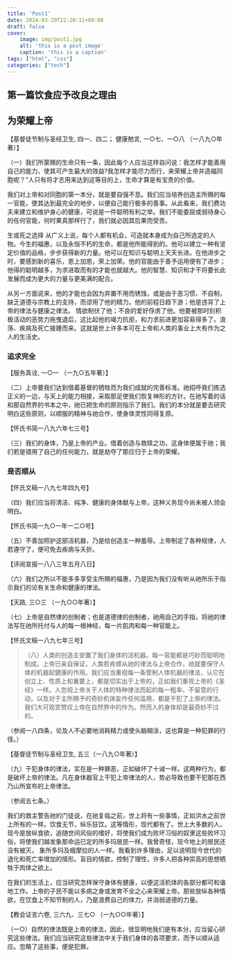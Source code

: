 ```yaml
---
title: 'Post1'
date: 2024-03-29T22:20:11+09:00
draft: false
cover:
    image: img/post1.jpg
    alt: 'this is a post image'
    caption: 'this is a caption'
tags: ["html", "css"]
categories: ["tech"]
---
```



## 第一篇饮食应予改良之理由

## 为荣耀上帝

【基督徒节制与圣经卫生, 四一、四二； 健康勉言, 一○七、一○八 （一八九○年著）】 

（一）我们所蒙赐的生命只有一条，因此每个人应当这样自问说：我怎样才能善用自己的能力，使其可产生最大的效益?我怎样才能尽力而行，来荣耀上帝并造福同胞呢？”人只有将才志用来达到这等目的上，生命才算是有宝贵的价值。 

我们对上帝和对同胞的第一本分，就是要自强不息。我们应当培养创造主所赐的每一官能，使其达到最完全的地步，以便自己能行极多的善事。从此看来，我们费功夫来建立和维护身心的健康，可说是一件聪明有利之举。我们不能委屈或弱待身心的任何官能，何时果真那样行了，我们就必因其后果而受苦。 

生或死之选择
从广义上说，每个人都有机会，可造就本身成为自己所选定的人物。今生的福惠，以及永恒不朽的生命，都是他所能得到的。他可以建立一种有坚定价值的品格，步步获得新的力量。他可以在知识与聪明上天天长进。在他进步之时，要感到新的喜乐，恩上加恩，荣上加荣。他的官能由于善予运用便有了进步；他得的聪明越多，为求进取而有的才能也就越大。他的智慧、知识和才干将要长此发展而成为更大的力量与更美满的配合。 

从另一方面说来，他的才能也会因为弃置不用而锈蚀，或是由于恶习惯、不自制，缺乏道德与宗教上的支持，而谬用了他的精力。他的前程日趋下游；他是违背了上帝的律法与健康之律法。 情欲制伏了他；不良的爱好俘虏了他。他要被那时刻积极活动的恶势力拖曳退后，这比起他的竭力抗拒，和力求前进更加容易得多了。浪荡、疾病及死亡接踵而来。这就是世上许多本可在上帝和人类的事业上大有作为之人的生活史。 

### 追求完全
【服务真诠, 一○一 （一九○五年著）】 

（二）上帝要我们达到借着基督的牺牲而为我们成就的完善标准。祂招呼我们拣选正义的一边，与天上的能力相接，采取那足使我们恢复神形的方针。在祂写着的话和那自然界的书本之中，祂已把生命的原则指示了我们。我们的本分就是要去研究明白这些原则，以顺服的精神与祂合作，使身体灵性同得复原。 

【怀氏书简一八九六年七三号】 

（三）我们的身体，乃是上帝的产业。借着创造与救赎之功，这身体便属于祂；我们若是错用了自己的任何能力，就是劫夺了那应归于上帝的荣耀。 

### 是否顺从
【怀氏文稿一八九七年四九号】 

（四）我们应当将清洁、纯净、健康的身体献与上帝，这种义务现今尚未被人领会明白。 

【怀氏书简一九○一年一二○号】 

（五）不善加照护这部活机器，乃是给创造主一种羞辱。上帝制定了各种规律，人若遵守了，便可免去疾病与夭折。 

【评阅宣报一八八三年五月八日】 

（六）我们之所以不能多多享受主所赐的福惠，乃是因为我们没有听从祂所乐于指示我们的论有关生命和健康的律法。 

【天路, 三○三 （一九○○年著）】 

（七）上帝是自然律的创制者；也是道德律的创制者，祂用自己的手指，将祂的律法写在祂所托付与人的每一根神经，每一片肌肉和每一种官能上。 

【怀氏文稿一八九七年三号】 

> （八）人类的创造主安置了我们身体的活机器。每一官能都是巧妙而聪明地制成。上帝已亲自保证，人类若肯顺从祂的律法与上帝合作，祂就要保守人体的机器起健康的作用。我们应当重视每一条管制人体机器的律法，认它在创立上、性质上和重要上，都是切实出于上帝的，正如我们重视上帝的《圣经》一样。人忽视上帝关于人体的特种律法而起的每一粗率、不留意的行动，以及对于主所赐予的奇妙机体妄作任何滥用，都是干犯了上帝的律法。我们大可观赏赞叹上帝在自然界中的作为。然而人的身体却是最奇妙不过的。 

（参阅一八四条，论及人不必要地消耗精力或使头脑糊涂，这也算是一种犯罪的行径。） 

【基督徒节制与圣经卫生, 五三（一八九○年著）】 

（九）干犯身体的律法，实在是一种罪恶，正如破坏了十诫一样。这两种行为，都是破坏上帝的律法。凡在身体器官上干犯上帝律法的人，势必导致也要干犯那在西乃山所宣布的上帝律法。 

（参阅五七条。） 

我们的救主警告祂的门徒说，在祂复临之前，世上将有一些事情，正如洪水之前世上所有的一样。饮食无节，纵乐狂饮。这等情形，现代都有了。世上大多数的人，现今是放纵食欲，追随世间风俗的嗜好，将使我们成为败坏习俗的奴隶这些败坏习俗，将使我们越发象那命运已定的所多玛居民一样。我曾奇怪，现今地上的居民还没有被灭， 象所多玛及蛾摩拉的人一样。我看到许多理由，足以说明现今世代的退化和死亡率增加的情形。盲目的情欲，控制了理性，许多人把各种崇高的思想牺牲于肉体之欲上。 

在我们的生活上，应当研究怎样保守身体有健康，以便这活机体的各部分都可和谐地工作。上帝的子民不能以多病之身或发育不全之心来荣耀上帝。那些放纵各种情欲，在饮食上不知节制的人，乃是浪费自己的体力，并消弱道德的力量。 

【教会证言六卷, 三六九、三七○ （一九○○年著）】 

（一○）自然的律法既是上帝的律法，因此，很显明地我们是有本分，应当留心研究这些律法。我们应当研究这些律法中关于我们身体的各项要求，而予以顺从适应。忽略了这些事，便是犯罪。
